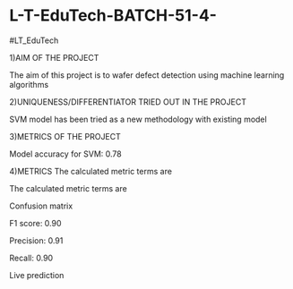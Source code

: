 # L-T-EduTech-BATCH-51-4-

#LT_EduTech

1)AIM OF THE PROJECT

The aim of this project is to wafer defect detection using machine learning algorithms

2)UNIQUENESS/DIFFERENTIATOR TRIED OUT IN THE PROJECT

SVM model has been tried as a new methodology with existing model

3)METRICS OF THE PROJECT

Model accuracy for SVM: 0.78

4)METRICS The calculated metric terms are

The calculated metric terms are


Confusion matrix 


F1 score: 0.90


Precision: 0.91


Recall: 0.90


Live prediction
